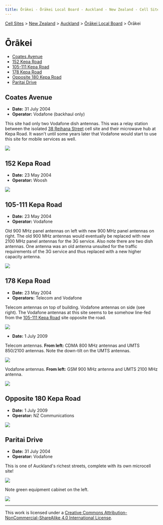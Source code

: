 ```yaml
---
title: Ōrākei - Ōrākei Local Board - Auckland - New Zealand - Cell Sites
---
```


[Cell Sites](../../../) > [New Zealand](../../) > [Auckland](../) > [Ōrākei Local Board](./) > Ōrākei

# Ōrākei

* [Coates Avenue](#coates-avenue)
* [152 Kepa Road](#152-kepa-road)
* [105-111 Kepa Road](#105-111-kepa-road)
* [178 Kepa Road](#178-kepa-road)
* [Opposite 180 Kepa Road](#opposite-180-kepa-road)
* [Paritai Drive](#paritai-drive)

## Coates Avenue

* **Date:** 31 July 2004
* **Operator:** Vodafone (backhaul only)

This site had only two Vodafone dish antennas. This was a relay station between the isolated [38 Reihana
Street](ōkahu-bay#38-reihana-street) cell site and their microwave hub at Kepa Road. It wasn't until some years later
that Vodafone would start to use this site for mobile services as well.

![](https://f001.backblazeb2.com/file/CellSites/NZ/AUK/%C5%8Cr%C4%81kei/20040731-130137.jpg)

## 152 Kepa Road

* **Date:** 23 May 2004
* **Operator:** Woosh

![](https://f001.backblazeb2.com/file/CellSites/NZ/AUK/%C5%8Cr%C4%81kei/20040523-150705.jpg)

## 105-111 Kepa Road

* **Date:** 23 May 2004
* **Operator:** Vodafone

Old 900 MHz panel antennas on left with new 900 MHz panel antennas on right. The old 900 MHz antennas would eventually
be replaced with new 2100 MHz panel antennas for the 3G service. Also note there are two dish antennas. One antenna was
an old antenna unsuited for the traffic requirements of the 3G service and thus replaced with a new higher capacity
antenna.

![](https://f001.backblazeb2.com/file/CellSites/NZ/AUK/%C5%8Cr%C4%81kei/20040523-151152.jpg)

## 178 Kepa Road

* **Date:** 23 May 2004
* **Operators:** Telecom and Vodafone

Telecom antennas on top of building. Vodafone antennas on side (see right). The Vodafone antennas at this site seems to
be somehow line-fed from the [105-111 Kepa Road](#105-111-kepa-road) site opposite the road.

![](https://f001.backblazeb2.com/file/CellSites/NZ/AUK/%C5%8Cr%C4%81kei/20040523-151135.jpg)

* **Date:** 1 July 2009

Telecom antennas. **From left:** CDMA 800 MHz antennas and UMTS 850/2100 antennas. Note the down-tilt on the UMTS
antennas.

![](https://f001.backblazeb2.com/file/CellSites/NZ/AUK/%C5%8Cr%C4%81kei/20090701-171517.jpg)

Vodafone antennas. **From left:** GSM 900 MHz antenna and UMTS 2100 MHz antenna.

![](https://f001.backblazeb2.com/file/CellSites/NZ/AUK/%C5%8Cr%C4%81kei/20090701-171615.jpg)

## Opposite 180 Kepa Road

* **Date:** 1 July 2009
* **Operator:** NZ Communications

![](https://f001.backblazeb2.com/file/CellSites/NZ/AUK/%C5%8Cr%C4%81kei/20090701-171253.jpg)

## Paritai Drive

* **Date:** 31 July 2004
* **Operator:** Vodafone

This is one of Auckland's richest streets, complete with its own microcell site!

![](https://f001.backblazeb2.com/file/CellSites/NZ/AUK/%C5%8Cr%C4%81kei/20040731-125135.jpg)

Note green equipment cabinet on the left.

![](https://f001.backblazeb2.com/file/CellSites/NZ/AUK/%C5%8Cr%C4%81kei/20040731-125243.jpg)

---

This work is licensed under a [Creative Commons Attribution-NonCommercial-ShareAlike 4.0 International License](http://creativecommons.org/licenses/by-nc-sa/4.0/).
